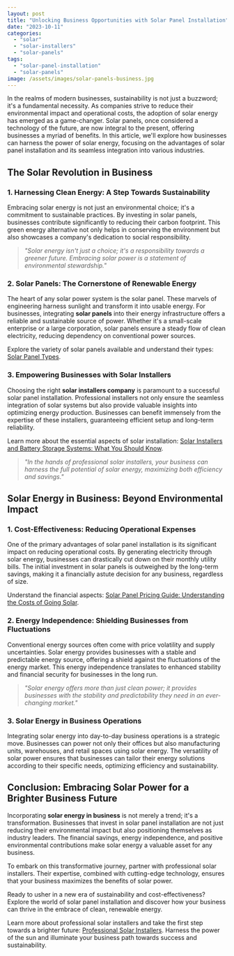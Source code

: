 ```yaml
---
layout: post
title: "Unlocking Business Opportunities with Solar Panel Installation"
date: "2023-10-11"
categories: 
  - "solar"
  - "solar-installers"
  - "solar-panels"
tags: 
  - "solar-panel-installation"
  - "solar-panels"
image: /assets/images/solar-panels-business.jpg
---
```


In the realms of modern businesses, sustainability is not just a buzzword; it's a fundamental necessity. As companies strive to reduce their environmental impact and operational costs, the adoption of solar energy has emerged as a game-changer. Solar panels, once considered a technology of the future, are now integral to the present, offering businesses a myriad of benefits. In this article, we'll explore how businesses can harness the power of solar energy, focusing on the advantages of solar panel installation and its seamless integration into various industries.

## **The Solar Revolution in Business**

### **1\. Harnessing Clean Energy: A Step Towards Sustainability**

Embracing solar energy is not just an environmental choice; it's a commitment to sustainable practices. By investing in solar panels, businesses contribute significantly to reducing their carbon footprint. This green energy alternative not only helps in conserving the environment but also showcases a company's dedication to social responsibility.

> _"Solar energy isn't just a choice; it's a responsibility towards a greener future. Embracing solar power is a statement of environmental stewardship."_

### **2\. Solar Panels: The Cornerstone of Renewable Energy**

The heart of any solar power system is the solar panel. These marvels of engineering harness sunlight and transform it into usable energy. For businesses, integrating **solar panels** into their energy infrastructure offers a reliable and sustainable source of power. Whether it's a small-scale enterprise or a large corporation, solar panels ensure a steady flow of clean electricity, reducing dependency on conventional power sources.

Explore the variety of solar panels available and understand their types: [Solar Panel Types](/solar-panel-types/).

### **3\. Empowering Businesses with Solar Installers**

Choosing the right **solar installers company** is paramount to a successful solar panel installation. Professional installers not only ensure the seamless integration of solar systems but also provide valuable insights into optimizing energy production. Businesses can benefit immensely from the expertise of these installers, guaranteeing efficient setup and long-term reliability.

Learn more about the essential aspects of solar installation: [Solar Installers and Battery Storage Systems: What You Should Know](/solar-installers-and-battery-storage-systems-what-you-should-know/).

> _"In the hands of professional solar installers, your business can harness the full potential of solar energy, maximizing both efficiency and savings."_

## **Solar Energy in Business: Beyond Environmental Impact**

### **1\. Cost-Effectiveness: Reducing Operational Expenses**

One of the primary advantages of solar panel installation is its significant impact on reducing operational costs. By generating electricity through solar energy, businesses can drastically cut down on their monthly utility bills. The initial investment in solar panels is outweighed by the long-term savings, making it a financially astute decision for any business, regardless of size.

Understand the financial aspects: [Solar Panel Pricing Guide: Understanding the Costs of Going Solar](/solar-panel-pricing-guide-understanding-the-costs-of-going-solar/).

### **2\. Energy Independence: Shielding Businesses from Fluctuations**

Conventional energy sources often come with price volatility and supply uncertainties. Solar energy provides businesses with a stable and predictable energy source, offering a shield against the fluctuations of the energy market. This energy independence translates to enhanced stability and financial security for businesses in the long run.

> _"Solar energy offers more than just clean power; it provides businesses with the stability and predictability they need in an ever-changing market."_

### **3\. Solar Energy in Business Operations**

Integrating solar energy into day-to-day business operations is a strategic move. Businesses can power not only their offices but also manufacturing units, warehouses, and retail spaces using solar energy. The versatility of solar power ensures that businesses can tailor their energy solutions according to their specific needs, optimizing efficiency and sustainability.

## **Conclusion: Embracing Solar Power for a Brighter Business Future**

Incorporating **solar energy in business** is not merely a trend; it's a transformation. Businesses that invest in solar panel installation are not just reducing their environmental impact but also positioning themselves as industry leaders. The financial savings, energy independence, and positive environmental contributions make solar energy a valuable asset for any business.

To embark on this transformative journey, partner with professional solar installers. Their expertise, combined with cutting-edge technology, ensures that your business maximizes the benefits of solar power.

Ready to usher in a new era of sustainability and cost-effectiveness? Explore the world of solar panel installation and discover how your business can thrive in the embrace of clean, renewable energy.

Learn more about professional solar installers and take the first step towards a brighter future: [Professional Solar Installers](/professional-solar-installers/). Harness the power of the sun and illuminate your business path towards success and sustainability.
